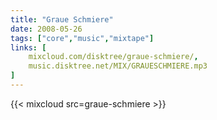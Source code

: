 ```yaml
---
title: "Graue Schmiere"
date: 2008-05-26
tags: ["core","music","mixtape"]
links: [
	mixcloud.com/disktree/graue-schmiere/,
	music.disktree.net/MIX/GRAUESCHMIERE.mp3
]
---
```

{{< mixcloud src=graue-schmiere >}}
